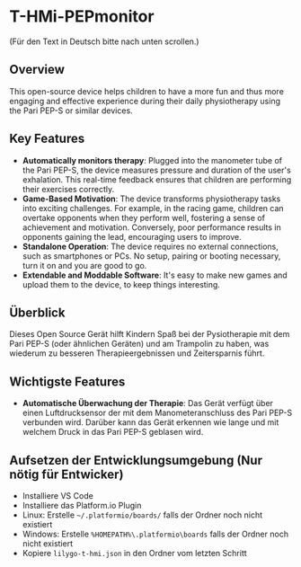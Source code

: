 # T-HMi-PEPmonitor

(Für den Text in Deutsch bitte nach unten scrollen.)

## Overview

This open-source device helps children to have a more fun and thus more engaging and effective experience during their daily physiotherapy using the Pari PEP-S or similar devices.

## Key Features

- **Automatically monitors therapy**: Plugged into the manometer tube of the Pari PEP-S, the device measures pressure and duration of the user's exhalation. This real-time feedback ensures that children are performing their exercises correctly.
- **Game-Based Motivation**: The device transforms physiotherapy tasks into exciting challenges. For example, in the racing game, children can overtake opponents when they perform well, fostering a sense of achievement and motivation. Conversely, poor performance results in opponents gaining the lead, encouraging users to improve.
- **Standalone Operation**: The device requires no external connections, such as smartphones or PCs. No setup, pairing or booting necessary, turn it on and you are good to go.
- **Extendable and Moddable Software**: It's easy to make new games and upload them to the device, to keep things interesting.

## Überblick

Dieses Open Source Gerät hilft Kindern Spaß bei der Pysiotherapie mit dem Pari PEP-S (oder ähnlichen Geräten) und am Trampolin zu haben, was wiederum zu besseren Therapieergebnissen und Zeitersparnis führt.

## Wichtigste Features

- **Automatische Überwachung der Therapie**: Das Gerät verfügt über einen Luftdrucksensor der mit dem Manometeranschluss des Pari PEP-S verbunden wird. Darüber kann das Gerät erkennen wie lange und mit welchem Druck in das Pari PEP-S geblasen wird. 


## Aufsetzen der Entwicklungsumgebung (Nur nötig für Entwicker)

- Installiere VS Code
- Installiere das Platform.io Plugin
- Linux: Erstelle `~/.platformio/boards/` falls der Ordner noch nicht existiert
- Windows: Erstelle `%HOMEPATH%\.platformio\boards` falls der Ordner noch nicht existiert
- Kopiere `lilygo-t-hmi.json` in den Ordner vom letzten Schritt